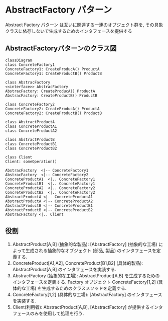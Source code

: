 # AbstractFactory パターン
Abstract Factory パターン は互いに関連する一連のオブジェクト群を, その具象クラスに依存しないで生成するためのインタフェースを提供する

## AbstractFactoryパターンのクラス図
```mermaid
classDiagram
class ConcreteFactory1
ConcreteFactory1: CreateProducA() ProductA
ConcreteFactory1: CreateProductB() ProductB

class AbstracFactory
<<interface>> AbstracFactory
AbstracFactory: CreateProducA() ProductA
AbstracFactory: CreateProductB() ProductB

class ConcreteFactory2
ConcreteFactory2: CreateProducA() ProductA
ConcreteFactory2: CreateProductB() ProductB

class AbstractProductA
class ConcreteProductA1
class ConcreteProductA2

class AbstractProductB
class ConcreteProductB1
class ConcreteProductB2

class Client
Client: someOperation()

AbstracFactory  <|-- ConcreteFactory1
AbstracFactory  <|-- ConcreteFactory2
ConcreteProductA1  <|.. ConcreteFactory1
ConcreteProductB1  <|.. ConcreteFactory1
ConcreteProductA2  <|.. ConcreteFactory2
ConcreteProductB2  <|.. ConcreteFactory2
AbstractProductA <|-- ConcreteProductA1
AbstractProductA <|-- ConcreteProductA2
AbstractProductB <|-- ConcreteProductB1
AbstractProductB <|-- ConcreteProductB2
AbstracFactory <|.. Client
```

## 役割
1. AbstractProduct[A,B] (抽象的な製品):
[AbstractFactory] (抽象的な工場) によって生成される抽象的なオブジェクト (部品, 製品) のインタフェースを定義する.
2. ConcreteProduct[A1,A2], ConcreteProduct[B1,B2] (具体的製品):
AbstractProduct[A,B] のインタフェースを実装する.
3. AbstractFactory (抽象的な工場):
AbstractProduct[A,B] を生成するためのインタフェースを定義する. Factory オブジェクト ConcreteFactory[1,2] (具体的な工場) を生成するためのクラスメソッドを定義する.
4. ConcreteFactory[1,2] (具体的な工場):
[AbstractFactory] のインタフェースを実装する.
5. Client(利用者):
AbstractProduct[A,B], [AbstractFactory] が提供するインタフェースのみを使用して処理を行う.
